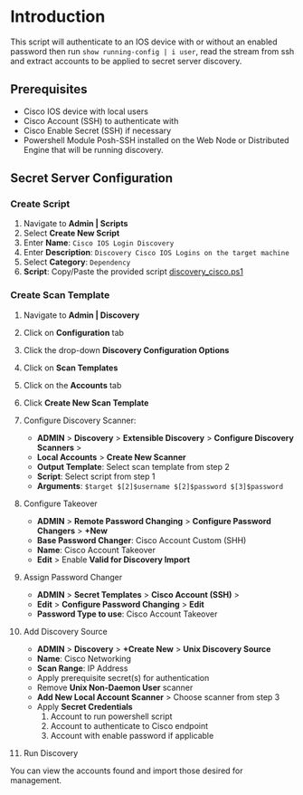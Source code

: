 # Introduction

This script will authenticate to an IOS device with or without an enabled password then run `show running-config | i user`, read the stream from ssh and extract accounts to be applied to secret server discovery.

## Prerequisites

- Cisco IOS device with local users
- Cisco Account (SSH) to authenticate with
- Cisco Enable Secret (SSH) if necessary
- Powershell Module Posh-SSH installed on the Web Node or Distributed Engine that will be running discovery.

## Secret Server Configuration

### Create Script

1. Navigate to **Admin | Scripts**
1. Select **Create New Script**
1. Enter **Name**: `Cisco IOS Login Discovery`
1. Enter **Description**: `Discovery Cisco IOS Logins on the target machine`
1. Select **Category**: `Dependency`
1. **Script**: Copy/Paste the provided script [discovery_cisco.ps1](discovery-cisco.ps1)

### Create Scan Template

1. Navigate to **Admin | Discovery**
1. Click on **Configuration** tab
1. Click the drop-down **Discovery Configuration Options**
1. Click on **Scan Templates**
1. Click on the **Accounts** tab
1. Click **Create New Scan Template**
1. Configure Discovery Scanner:

    - **ADMIN** > **Discovery** > **Extensible Discovery** > **Configure Discovery Scanners** >
    - **Local Accounts** > **Create New Scanner**
    - **Output Template**: Select scan template from step 2
    - **Script**: Select  script from step 1
    - **Arguments**: `$target $[2]$username $[2]$password $[3]$password`

1. Configure Takeover

    - **ADMIN** > **Remote Password Changing** > **Configure Password Changers** > **+New**
    - **Base Password Changer**: Cisco Account Custom (SHH)
    - **Name**: Cisco Account Takeover
    - **Edit** > Enable **Valid for Discovery Import**

1. Assign Password Changer

    - **ADMIN** > **Secret Templates** > **Cisco Account (SSH)** >
    - **Edit** > **Configure Password Changing** > **Edit**
    - **Password Type to use**: Cisco Account Takeover

1. Add Discovery Source

    - **ADMIN** > **Discovery** > **+Create New** > **Unix Discovery Source**
    - **Name**: Cisco Networking
    - **Scan Range**: IP Address
    - Apply prerequisite secret(s) for authentication
    - Remove **Unix Non-Daemon User** scanner
    - **Add New Local Account Scanner** > Choose scanner from step 3
    - Apply **Secret Credentials**
        1. Account to run powershell script
        2. Account to authenticate to Cisco endpoint
        3. Account with enable password if applicable

1. Run Discovery

You can view the accounts found and import those desired for management.
